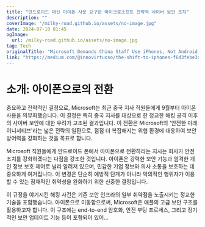 ```yaml
---
title: "안드로이드 대신 아이폰 사용 요구한 마이크로소프트 전략적 사이버 보안 조치"
description: ""
coverImage: "/milky-road.github.io/assets/no-image.jpg"
date: 2024-07-10 01:45
ogImage: 
  url: /milky-road.github.io/assets/no-image.jpg
tag: Tech
originalTitle: "Microsoft Demands China Staff Use iPhones, Not Android Phones: A Strategic Cybersecurity Move"
link: "https://medium.com/@innovirtuoso/the-shift-to-iphones-f6d3febe3d92"
---
```



# 소개: 아이폰으로의 전환

중요하고 전략적인 결정으로, Microsoft는 최근 중국 지사 직원들에게 9월부터 아이폰 사용을 의무화했습니다. 이 결정은 특히 중국 지사를 대상으로 한 정교한 해킹 공격 이후의 사이버 보안에 대한 우려가 고조된 결과입니다. 이 전환은 Microsoft의 '안전한 미래 이니셔티브'라는 넓은 전략의 일환으로, 점점 더 복잡해지는 위협 환경에 대응하여 보안 방어력을 강화하는 것을 목표로 합니다.

Microsoft 직원들에게 안드로이드 폰에서 아이폰으로 전환하라는 지시는 회사가 안전 조치를 강화하겠다는 다짐을 강조한 것입니다. 아이폰은 강력한 보안 기능과 엄격한 개인 정보 보호 제어로 널리 알려져 있으며, 민감한 기업 정보와 의사 소통을 보호하는 데 중요하게 여겨집니다. 이 변경은 단순히 예방적 단계가 아니라 악의적인 행위자가 이용할 수 있는 잠재적인 취약성을 완화하기 위한 신중한 결정입니다.

이 규정을 야기시킨 해킹 사건은 기존 보안 인프라의 일부 취약점을 노출시키는 정교한 기술을 포함했습니다. 아이폰으로 이동함으로써, Microsoft은 애플의 고급 보안 구조를 활용하고자 합니다. 이 구조에는 end-to-end 암호화, 안전 부팅 프로세스, 그리고 정기적인 보안 업데이트 기능 등이 포함되어 있어...